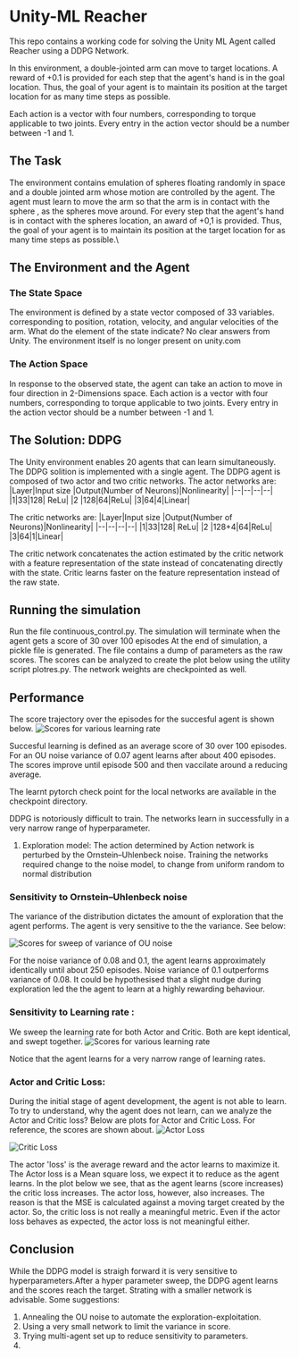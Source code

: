 # Unity-ML Reacher

This repo contains a working code for solving the Unity ML Agent called Reacher using a DDPG  Network.

In this environment, a double-jointed arm can move to target locations. A reward of +0.1 is provided for each step that the agent's hand is in the goal location. Thus, the goal of your agent is to maintain its position at the target location for as many time steps as possible.

Each action is a vector with four numbers, corresponding to torque applicable to two joints. Every entry in the action vector should be a number between -1 and 1.


## The Task
The environment contains emulation of spheres floating randomly in space and a double jointed arm whose motion are controlled by the agent. The agent must learn to move the    arm so that the arm is in contact with the sphere , as the spheres move around. For every step that the agent's hand is in contact with the spheres location, an award of +0,1 is provided. Thus, the goal of your agent is to maintain its position at the target location for as many time steps as possible.\
## The Environment and the Agent
### The State Space
The environment is defined by a state vector composed of 33 variables. corresponding to position, rotation, velocity, and angular velocities of the arm. 
What do the element of the state indicate? No clear answers from Unity. The environment itself is no longer present on unity.com 

### The Action Space
In response to the observed state, the agent can take an action to  move in four direction in 2-Dimensions space. 
Each action is a vector with four numbers, corresponding to torque applicable to two joints. Every entry in the action vector should be a number between -1 and 1.


## The Solution: DDPG
The Unity environment enables 20 agents that can learn simultaneously. The DDPG solition is implemented with a single agent.
The DDPG agent is composed of two actor and two critic networks. 
The actor networks are:
|Layer|Input size  |Output(Number of Neurons)|Nonlinearity|
|--|--|--|--|
|1|33|128| ReLu|
|2 |128|64|ReLu|
|3|64|4|Linear|

The critic networks are:
|Layer|Input size  |Output(Number of Neurons)|Nonlinearity|
|--|--|--|--|
|1|33|128| ReLu|
|2 |128+4|64|ReLu|
|3|64|1|Linear|

The critic network concatenates the action estimated by the critic network with a feature representation of the state instead of concatenating directly with the state. Critic learns faster on the feature representation instead of the raw state.

## Running the simulation
Run the file continuous_control.py. The simulation will terminate when the agent gets a score of 30 over 100 episodes At the end of simulation, a pickle file is generated. The file contains a dump of parameters as the raw scores. The scores can be analyzed to create the plot below using the utility script plotres.py. The network weights are checkpointed as well.

## Performance
The score trajectory over the episodes for the succesful agent is shown below.
![Scores for various learning rate](https://github.com/kpasad/Continuous_control_DDPG/blob/main/Results/final_scores.jpeg)

Succesful learning is defined as an average score of 30 over 100 episodes. For an OU noise variance of 0.07 agent learns after about 400 episodes. The scores improve until episode 500 and then vaccilate around a reducing average.

The learnt pytorch check point for the local networks are available in the checkpoint directory. 

DDPG is notoriously difficult to train. The networks learn in successfully in a very narrow range of hyperparameter.
1. Exploration model: The action determined by Action network is perturbed by the Ornstein–Uhlenbeck noise. Training the networks required change to the noise model, to change from uniform random to normal distribution

### Sensitivity to Ornstein–Uhlenbeck noise
The variance of the distribution dictates the amount of exploration that the agent performs. The agent is very sensitive to the the variance. See below:

 ![Scores for sweep of variance of OU noise](https://github.com/kpasad/Continuous_control_DDPG/blob/main/Results/OU_noise_sweep.jpeg)
 
For the noise variance of 0.08 and 0.1, the agent learns approximately identically until  about 250 episodes. Noise variance of 0.1 outperforms variance of 0.08. It could be hypothesised that a slight nudge during exploration led the 
the agent to learn at a highly rewarding behaviour.  

### Sensitivity to Learning rate :
We sweep the learning rate for both Actor and Critic. Both are kept identical, and swept together.
![Scores for various learning rate](https://github.com/kpasad/Continuous_control_DDPG/blob/main/Results/scores.jpeg)

Notice that the agent learns for a very narrow range of learning rates.

### Actor and Critic Loss:
During the initial stage of agent development, the agent is not able to learn. To try to understand, why the agent does not learn, can we analyze the Actor and Critic loss?
Below are plots for Actor and Critic Loss. For reference, the scores are shown about.
![Actor Loss](https://github.com/kpasad/Continuous_control_DDPG/blob/main/Results/actor_loss.jpeg)

![Critic Loss](https://github.com/kpasad/Continuous_control_DDPG/blob/main/Results/critic_loss.jpeg)

 The actor 'loss' is  the average reward and the actor learns to maximize it. The Actor loss is a Mean square loss, we expect it to reduce as the agent learns. In the plot below we see, that as the agent learns (score increases) the critic loss increases. The actor loss, however, also increases. The reason is that the MSE is calculated against a moving target created by the actor. So, the critic loss is not really a meaningful metric. Even if the actor loss behaves as expected, the actor loss is not meaningful either.

## Conclusion
While the DDPG model is straigh forward it is very sensitive to hyperparameters.After a hyper parameter sweep, the DDPG agent learns and the scores reach the target.  Strating with a smaller network is advisable.
Some suggestions:
1. Annealing the OU noise to automate the exploration-exploitation.
2. Using a very small network to limit the variance in score.
3. Trying multi-agent set up to reduce sensitivity to parameters.
4. 
